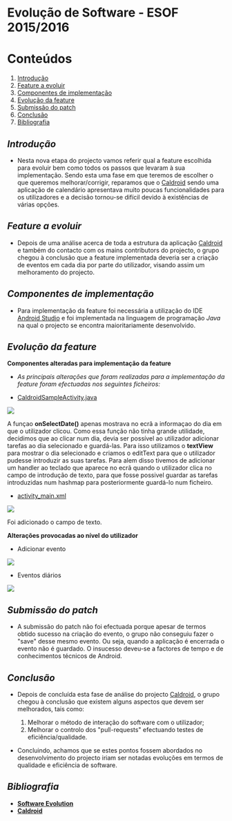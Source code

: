 Evolução de Software - ESOF 2015/2016
========

# Conteúdos
1. [Introdução](#introdução)
2. [Feature a evoluir](#feature)
3. [Componentes de implementação](#components)
4. [Evolução da feature](#evolution)
5. [Submissão do patch](#submission)
6. [Conclusão](#conclusion)
7. [Bibliografia](#bli)

## *Introdução* <a name="introdução"></a>

* Nesta nova etapa do projecto vamos referir qual a feature escolhida para evoluir bem como todos os passos que levaram à sua implementação. Sendo esta uma fase em que teremos de escolher o que queremos melhorar/corrigir, reparamos que o [Caldroid](https://github.com/roomorama/Caldroid) sendo uma aplicação de calendário apresentava muito poucas funcionalidades para os utilizadores e a decisão tornou-se difícil devido à existências de várias opções.

## *Feature a evoluir* <a name="feature"></a>

* Depois de uma análise acerca de toda a estrutura da aplicação [Caldroid](https://github.com/roomorama/Caldroid) e também do contacto com os mains contributors do projecto, o grupo chegou à conclusão que a feature implementada deveria ser a criação de eventos em cada dia por parte do utilizador, visando assim um melhoramento do projecto.

## *Componentes de implementação* <a name="components"></a>

* Para implementação da feature foi necessária a utilização do IDE [Android Studio](http://developer.android.com/sdk/index.html) e foi implementada na linguagem de programação *Java* na qual o projecto se encontra maioritariamente desenvolvido.

## *Evolução da feature* <a name="evolution"></a>

**Componentes alteradas para implementação da feature**

* *As principais alterações que foram realizadas para a implementação da feature foram efectuadas nos seguintes ficheiros:*

* [CaldroidSampleActivity.java](https://github.com/carvalhofilipe1995/Caldroid/blob/578cd3044d237adde18af625ee583599084c98b3/caldroidSampleActivity/src/main/java/com/caldroidsample/CaldroidSampleActivity.java)

<img align="center" src="https://raw.githubusercontent.com/carvalhofilipe1995/Caldroid/master/ESOF-docs/resources/CaldroidSampleActivity.jpg">

A funçao **onSelectDate()** apenas mostrava no ecrã a informaçao do dia em que o utilizador clicou. Como essa função não tinha grande utilidade, decidimos que ao clicar num dia, devia ser possível ao utilizador adicionar tarefas ao dia selecionado e guardá-las. Para isso utilizamos o **textView** para mostrar o dia selecionado e criamos o editText para que o utilizador pudesse introduzir as suas tarefas. Para alem disso tivemos de adicionar um handler ao teclado que aparece no ecrã quando o utilizador clica no campo de introdução de texto, para que fosse possivel guardar as tarefas introduzidas num hashmap para posteriormente guardá-lo num ficheiro.





* [activity_main.xml](https://github.com/carvalhofilipe1995/Caldroid/blob/578cd3044d237adde18af625ee583599084c98b3/caldroidSampleActivity/src/main/res/layout/activity_main.xml)

<img src="https://github.com/carvalhofilipe1995/Caldroid/blob/master/ESOF-docs/resources/activity_main.jpg">

Foi adicionado o campo de texto.




**Alterações provocadas ao nível do utilizador**

  * Adicionar evento

<img src="https://github.com/carvalhofilipe1995/Caldroid/blob/master/ESOF-docs/resources/add_event.jpg">

  * Eventos diários

<img src="https://github.com/carvalhofilipe1995/Caldroid/blob/master/ESOF-docs/resources/event_added.jpg">

## *Submissão do patch* <a name="submission"></a>

* A submissão do patch não foi efectuada porque apesar de termos obtido sucesso na criação do evento, o grupo não conseguiu fazer o "save" desse mesmo evento. Ou seja, quando a aplicação é encerrada o evento não é guardado.
O insucesso deveu-se a factores de tempo e de conhecimentos técnicos de Android.

## *Conclusão* <a name="conclusion"></a>

* Depois de concluída esta fase de análise do projecto [Caldroid](https://github.com/roomorama/Caldroid), o grupo chegou à conclusão que existem alguns aspectos que devem ser melhorados, tais como:

  1. Melhorar o método de interação do software com o utilizador;
  2. Melhorar o controlo dos "pull-requests" efectuando testes de eficiência/qualidade.

* Concluindo, achamos que se estes pontos fossem abordados no desenvolvimento do projecto iriam ser notadas evoluções em termos de qualidade e eficiência de software.

## *Bibliografia*  <a name="bli"></a>

  * **[Software Evolution](https://moodle.up.pt/pluginfile.php/80714/mod_resource/content/1/software_evolution.pdf)**
  * **[Caldroid](https://github.com/roomorama/Caldroid)**
